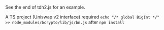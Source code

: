 See the end of tdh2.js for an example.

A TS project (Uniswap v2 interface) required `echo "/* global BigInt */" >> node_modules/bcrypto/lib/js/bn.js` after `npm install`
